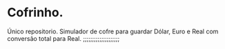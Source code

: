# Cofrinho.
 Único repositorio.
 Simulador de cofre para guardar Dólar, Euro e Real com conversão total para Real.
;;;;;;;;;;;;;;;;;;;;
